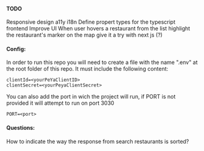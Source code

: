 #### TODO

Responsive design
a11y
i18n
Define propert types for the typescript frontend
Improve UI
When user hovers a restaurant from the list highlight the restaurant's marker on the map
give it a try with next js (?)

#### Config:

In order to run this repo you will need to create a file with the name ".env" at the root folder of this repo.
It must include the following content:

```
clientId=<yourPeYaClientID>
clientSecret=<yourPeyaClientSecret>
```

You can also add the port in wich the project will run, if PORT is not provided it will attempt to run on port 3030

```
PORT=<port>
```

#### Questions:

How to indicate the way the response from search restaurants is sorted?
